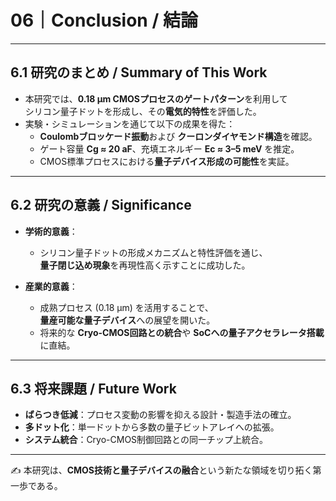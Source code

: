 # 06｜Conclusion / 結論

---

## 6.1 研究のまとめ / Summary of This Work
- 本研究では、**0.18 µm CMOSプロセスのゲートパターン**を利用して  
  シリコン量子ドットを形成し、その**電気的特性**を評価した。  
- 実験・シミュレーションを通じて以下の成果を得た：  
  - **Coulombブロッケード振動**および **クーロンダイヤモンド構造**を確認。  
  - ゲート容量 **Cg ≈ 20 aF**、充填エネルギー **Ec ≈ 3–5 meV** を推定。  
  - CMOS標準プロセスにおける**量子デバイス形成の可能性**を実証。  

---

## 6.2 研究の意義 / Significance
- **学術的意義**：  
  - シリコン量子ドットの形成メカニズムと特性評価を通じ、  
    **量子閉じ込め現象**を再現性高く示すことに成功した。  

- **産業的意義**：  
  - 成熟プロセス (0.18 µm) を活用することで、  
    **量産可能な量子デバイス**への展望を開いた。  
  - 将来的な **Cryo-CMOS回路との統合**や **SoCへの量子アクセラレータ搭載**に直結。  

---

## 6.3 将来課題 / Future Work
- **ばらつき低減**：プロセス変動の影響を抑える設計・製造手法の確立。  
- **多ドット化**：単一ドットから多数の量子ビットアレイへの拡張。  
- **システム統合**：Cryo-CMOS制御回路との同一チップ上統合。  

---

✍️ 本研究は、**CMOS技術と量子デバイスの融合**という新たな領域を切り拓く第一歩である。
